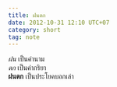 ```yaml
---
title: ฝนตก
date: 2012-10-31 12:10 UTC+07
category: short
tag: note
---
```


*ฝน* เป็นคำนาม  
*ตก* เป็นคำกริยา  
**ฝนตก** เป็นประโยคบอกเล่า
